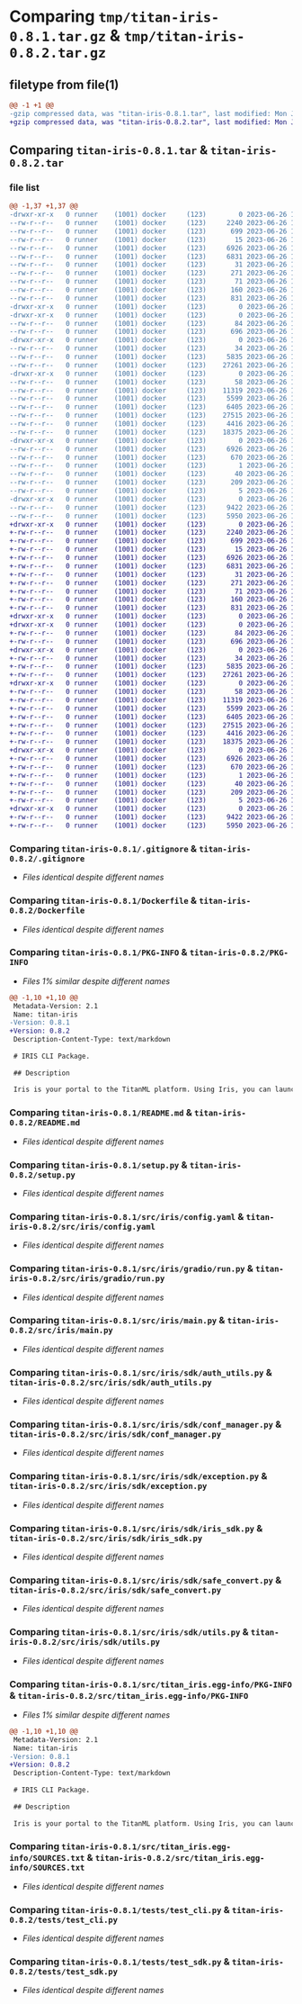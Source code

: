 # Comparing `tmp/titan-iris-0.8.1.tar.gz` & `tmp/titan-iris-0.8.2.tar.gz`

## filetype from file(1)

```diff
@@ -1 +1 @@
-gzip compressed data, was "titan-iris-0.8.1.tar", last modified: Mon Jun 26 10:00:23 2023, max compression
+gzip compressed data, was "titan-iris-0.8.2.tar", last modified: Mon Jun 26 10:06:09 2023, max compression
```

## Comparing `titan-iris-0.8.1.tar` & `titan-iris-0.8.2.tar`

### file list

```diff
@@ -1,37 +1,37 @@
-drwxr-xr-x   0 runner    (1001) docker     (123)        0 2023-06-26 10:00:23.195843 titan-iris-0.8.1/
--rw-r--r--   0 runner    (1001) docker     (123)     2240 2023-06-26 10:00:08.000000 titan-iris-0.8.1/.gitignore
--rw-r--r--   0 runner    (1001) docker     (123)      699 2023-06-26 10:00:08.000000 titan-iris-0.8.1/Dockerfile
--rw-r--r--   0 runner    (1001) docker     (123)       15 2023-06-26 10:00:08.000000 titan-iris-0.8.1/MANIFEST.in
--rw-r--r--   0 runner    (1001) docker     (123)     6926 2023-06-26 10:00:23.195843 titan-iris-0.8.1/PKG-INFO
--rw-r--r--   0 runner    (1001) docker     (123)     6831 2023-06-26 10:00:08.000000 titan-iris-0.8.1/README.md
--rw-r--r--   0 runner    (1001) docker     (123)       31 2023-06-26 10:00:08.000000 titan-iris-0.8.1/pytest.ini
--rw-r--r--   0 runner    (1001) docker     (123)      271 2023-06-26 10:00:08.000000 titan-iris-0.8.1/requirements.txt
--rw-r--r--   0 runner    (1001) docker     (123)       71 2023-06-26 10:00:08.000000 titan-iris-0.8.1/requirements_dev.txt
--rw-r--r--   0 runner    (1001) docker     (123)      160 2023-06-26 10:00:23.195843 titan-iris-0.8.1/setup.cfg
--rw-r--r--   0 runner    (1001) docker     (123)      831 2023-06-26 10:00:08.000000 titan-iris-0.8.1/setup.py
-drwxr-xr-x   0 runner    (1001) docker     (123)        0 2023-06-26 10:00:23.187843 titan-iris-0.8.1/src/
-drwxr-xr-x   0 runner    (1001) docker     (123)        0 2023-06-26 10:00:23.191843 titan-iris-0.8.1/src/iris/
--rw-r--r--   0 runner    (1001) docker     (123)       84 2023-06-26 10:00:08.000000 titan-iris-0.8.1/src/iris/__init__.py
--rw-r--r--   0 runner    (1001) docker     (123)      696 2023-06-26 10:00:08.000000 titan-iris-0.8.1/src/iris/config.yaml
-drwxr-xr-x   0 runner    (1001) docker     (123)        0 2023-06-26 10:00:23.191843 titan-iris-0.8.1/src/iris/gradio/
--rw-r--r--   0 runner    (1001) docker     (123)       34 2023-06-26 10:00:08.000000 titan-iris-0.8.1/src/iris/gradio/__init__.py
--rw-r--r--   0 runner    (1001) docker     (123)     5835 2023-06-26 10:00:08.000000 titan-iris-0.8.1/src/iris/gradio/run.py
--rw-r--r--   0 runner    (1001) docker     (123)    27261 2023-06-26 10:00:08.000000 titan-iris-0.8.1/src/iris/main.py
-drwxr-xr-x   0 runner    (1001) docker     (123)        0 2023-06-26 10:00:23.195843 titan-iris-0.8.1/src/iris/sdk/
--rw-r--r--   0 runner    (1001) docker     (123)       58 2023-06-26 10:00:08.000000 titan-iris-0.8.1/src/iris/sdk/__init__.py
--rw-r--r--   0 runner    (1001) docker     (123)    11319 2023-06-26 10:00:08.000000 titan-iris-0.8.1/src/iris/sdk/auth_utils.py
--rw-r--r--   0 runner    (1001) docker     (123)     5599 2023-06-26 10:00:08.000000 titan-iris-0.8.1/src/iris/sdk/conf_manager.py
--rw-r--r--   0 runner    (1001) docker     (123)     6405 2023-06-26 10:00:08.000000 titan-iris-0.8.1/src/iris/sdk/exception.py
--rw-r--r--   0 runner    (1001) docker     (123)    27515 2023-06-26 10:00:08.000000 titan-iris-0.8.1/src/iris/sdk/iris_sdk.py
--rw-r--r--   0 runner    (1001) docker     (123)     4416 2023-06-26 10:00:08.000000 titan-iris-0.8.1/src/iris/sdk/safe_convert.py
--rw-r--r--   0 runner    (1001) docker     (123)    18375 2023-06-26 10:00:08.000000 titan-iris-0.8.1/src/iris/sdk/utils.py
-drwxr-xr-x   0 runner    (1001) docker     (123)        0 2023-06-26 10:00:23.195843 titan-iris-0.8.1/src/titan_iris.egg-info/
--rw-r--r--   0 runner    (1001) docker     (123)     6926 2023-06-26 10:00:23.000000 titan-iris-0.8.1/src/titan_iris.egg-info/PKG-INFO
--rw-r--r--   0 runner    (1001) docker     (123)      670 2023-06-26 10:00:23.000000 titan-iris-0.8.1/src/titan_iris.egg-info/SOURCES.txt
--rw-r--r--   0 runner    (1001) docker     (123)        1 2023-06-26 10:00:23.000000 titan-iris-0.8.1/src/titan_iris.egg-info/dependency_links.txt
--rw-r--r--   0 runner    (1001) docker     (123)       40 2023-06-26 10:00:23.000000 titan-iris-0.8.1/src/titan_iris.egg-info/entry_points.txt
--rw-r--r--   0 runner    (1001) docker     (123)      209 2023-06-26 10:00:23.000000 titan-iris-0.8.1/src/titan_iris.egg-info/requires.txt
--rw-r--r--   0 runner    (1001) docker     (123)        5 2023-06-26 10:00:23.000000 titan-iris-0.8.1/src/titan_iris.egg-info/top_level.txt
-drwxr-xr-x   0 runner    (1001) docker     (123)        0 2023-06-26 10:00:23.195843 titan-iris-0.8.1/tests/
--rw-r--r--   0 runner    (1001) docker     (123)     9422 2023-06-26 10:00:08.000000 titan-iris-0.8.1/tests/test_cli.py
--rw-r--r--   0 runner    (1001) docker     (123)     5950 2023-06-26 10:00:08.000000 titan-iris-0.8.1/tests/test_sdk.py
+drwxr-xr-x   0 runner    (1001) docker     (123)        0 2023-06-26 10:06:09.641380 titan-iris-0.8.2/
+-rw-r--r--   0 runner    (1001) docker     (123)     2240 2023-06-26 10:05:55.000000 titan-iris-0.8.2/.gitignore
+-rw-r--r--   0 runner    (1001) docker     (123)      699 2023-06-26 10:05:55.000000 titan-iris-0.8.2/Dockerfile
+-rw-r--r--   0 runner    (1001) docker     (123)       15 2023-06-26 10:05:55.000000 titan-iris-0.8.2/MANIFEST.in
+-rw-r--r--   0 runner    (1001) docker     (123)     6926 2023-06-26 10:06:09.641380 titan-iris-0.8.2/PKG-INFO
+-rw-r--r--   0 runner    (1001) docker     (123)     6831 2023-06-26 10:05:55.000000 titan-iris-0.8.2/README.md
+-rw-r--r--   0 runner    (1001) docker     (123)       31 2023-06-26 10:05:55.000000 titan-iris-0.8.2/pytest.ini
+-rw-r--r--   0 runner    (1001) docker     (123)      271 2023-06-26 10:05:55.000000 titan-iris-0.8.2/requirements.txt
+-rw-r--r--   0 runner    (1001) docker     (123)       71 2023-06-26 10:05:55.000000 titan-iris-0.8.2/requirements_dev.txt
+-rw-r--r--   0 runner    (1001) docker     (123)      160 2023-06-26 10:06:09.641380 titan-iris-0.8.2/setup.cfg
+-rw-r--r--   0 runner    (1001) docker     (123)      831 2023-06-26 10:05:55.000000 titan-iris-0.8.2/setup.py
+drwxr-xr-x   0 runner    (1001) docker     (123)        0 2023-06-26 10:06:09.629380 titan-iris-0.8.2/src/
+drwxr-xr-x   0 runner    (1001) docker     (123)        0 2023-06-26 10:06:09.633380 titan-iris-0.8.2/src/iris/
+-rw-r--r--   0 runner    (1001) docker     (123)       84 2023-06-26 10:05:55.000000 titan-iris-0.8.2/src/iris/__init__.py
+-rw-r--r--   0 runner    (1001) docker     (123)      696 2023-06-26 10:05:55.000000 titan-iris-0.8.2/src/iris/config.yaml
+drwxr-xr-x   0 runner    (1001) docker     (123)        0 2023-06-26 10:06:09.633380 titan-iris-0.8.2/src/iris/gradio/
+-rw-r--r--   0 runner    (1001) docker     (123)       34 2023-06-26 10:05:55.000000 titan-iris-0.8.2/src/iris/gradio/__init__.py
+-rw-r--r--   0 runner    (1001) docker     (123)     5835 2023-06-26 10:05:55.000000 titan-iris-0.8.2/src/iris/gradio/run.py
+-rw-r--r--   0 runner    (1001) docker     (123)    27261 2023-06-26 10:05:55.000000 titan-iris-0.8.2/src/iris/main.py
+drwxr-xr-x   0 runner    (1001) docker     (123)        0 2023-06-26 10:06:09.637380 titan-iris-0.8.2/src/iris/sdk/
+-rw-r--r--   0 runner    (1001) docker     (123)       58 2023-06-26 10:05:55.000000 titan-iris-0.8.2/src/iris/sdk/__init__.py
+-rw-r--r--   0 runner    (1001) docker     (123)    11319 2023-06-26 10:05:55.000000 titan-iris-0.8.2/src/iris/sdk/auth_utils.py
+-rw-r--r--   0 runner    (1001) docker     (123)     5599 2023-06-26 10:05:55.000000 titan-iris-0.8.2/src/iris/sdk/conf_manager.py
+-rw-r--r--   0 runner    (1001) docker     (123)     6405 2023-06-26 10:05:55.000000 titan-iris-0.8.2/src/iris/sdk/exception.py
+-rw-r--r--   0 runner    (1001) docker     (123)    27515 2023-06-26 10:05:55.000000 titan-iris-0.8.2/src/iris/sdk/iris_sdk.py
+-rw-r--r--   0 runner    (1001) docker     (123)     4416 2023-06-26 10:05:55.000000 titan-iris-0.8.2/src/iris/sdk/safe_convert.py
+-rw-r--r--   0 runner    (1001) docker     (123)    18375 2023-06-26 10:05:55.000000 titan-iris-0.8.2/src/iris/sdk/utils.py
+drwxr-xr-x   0 runner    (1001) docker     (123)        0 2023-06-26 10:06:09.637380 titan-iris-0.8.2/src/titan_iris.egg-info/
+-rw-r--r--   0 runner    (1001) docker     (123)     6926 2023-06-26 10:06:09.000000 titan-iris-0.8.2/src/titan_iris.egg-info/PKG-INFO
+-rw-r--r--   0 runner    (1001) docker     (123)      670 2023-06-26 10:06:09.000000 titan-iris-0.8.2/src/titan_iris.egg-info/SOURCES.txt
+-rw-r--r--   0 runner    (1001) docker     (123)        1 2023-06-26 10:06:09.000000 titan-iris-0.8.2/src/titan_iris.egg-info/dependency_links.txt
+-rw-r--r--   0 runner    (1001) docker     (123)       40 2023-06-26 10:06:09.000000 titan-iris-0.8.2/src/titan_iris.egg-info/entry_points.txt
+-rw-r--r--   0 runner    (1001) docker     (123)      209 2023-06-26 10:06:09.000000 titan-iris-0.8.2/src/titan_iris.egg-info/requires.txt
+-rw-r--r--   0 runner    (1001) docker     (123)        5 2023-06-26 10:06:09.000000 titan-iris-0.8.2/src/titan_iris.egg-info/top_level.txt
+drwxr-xr-x   0 runner    (1001) docker     (123)        0 2023-06-26 10:06:09.641380 titan-iris-0.8.2/tests/
+-rw-r--r--   0 runner    (1001) docker     (123)     9422 2023-06-26 10:05:55.000000 titan-iris-0.8.2/tests/test_cli.py
+-rw-r--r--   0 runner    (1001) docker     (123)     5950 2023-06-26 10:05:55.000000 titan-iris-0.8.2/tests/test_sdk.py
```

### Comparing `titan-iris-0.8.1/.gitignore` & `titan-iris-0.8.2/.gitignore`

 * *Files identical despite different names*

### Comparing `titan-iris-0.8.1/Dockerfile` & `titan-iris-0.8.2/Dockerfile`

 * *Files identical despite different names*

### Comparing `titan-iris-0.8.1/PKG-INFO` & `titan-iris-0.8.2/PKG-INFO`

 * *Files 1% similar despite different names*

```diff
@@ -1,10 +1,10 @@
 Metadata-Version: 2.1
 Name: titan-iris
-Version: 0.8.1
+Version: 0.8.2
 Description-Content-Type: text/markdown
 
 # IRIS CLI Package.
 
 ## Description
 
 Iris is your portal to the TitanML platform. Using Iris, you can launch jobs to run on TitanML servers, run your own models and datasets through our compression algorithms, and explore and download the optimised models from the Titan Store.
```

### Comparing `titan-iris-0.8.1/README.md` & `titan-iris-0.8.2/README.md`

 * *Files identical despite different names*

### Comparing `titan-iris-0.8.1/setup.py` & `titan-iris-0.8.2/setup.py`

 * *Files identical despite different names*

### Comparing `titan-iris-0.8.1/src/iris/config.yaml` & `titan-iris-0.8.2/src/iris/config.yaml`

 * *Files identical despite different names*

### Comparing `titan-iris-0.8.1/src/iris/gradio/run.py` & `titan-iris-0.8.2/src/iris/gradio/run.py`

 * *Files identical despite different names*

### Comparing `titan-iris-0.8.1/src/iris/main.py` & `titan-iris-0.8.2/src/iris/main.py`

 * *Files identical despite different names*

### Comparing `titan-iris-0.8.1/src/iris/sdk/auth_utils.py` & `titan-iris-0.8.2/src/iris/sdk/auth_utils.py`

 * *Files identical despite different names*

### Comparing `titan-iris-0.8.1/src/iris/sdk/conf_manager.py` & `titan-iris-0.8.2/src/iris/sdk/conf_manager.py`

 * *Files identical despite different names*

### Comparing `titan-iris-0.8.1/src/iris/sdk/exception.py` & `titan-iris-0.8.2/src/iris/sdk/exception.py`

 * *Files identical despite different names*

### Comparing `titan-iris-0.8.1/src/iris/sdk/iris_sdk.py` & `titan-iris-0.8.2/src/iris/sdk/iris_sdk.py`

 * *Files identical despite different names*

### Comparing `titan-iris-0.8.1/src/iris/sdk/safe_convert.py` & `titan-iris-0.8.2/src/iris/sdk/safe_convert.py`

 * *Files identical despite different names*

### Comparing `titan-iris-0.8.1/src/iris/sdk/utils.py` & `titan-iris-0.8.2/src/iris/sdk/utils.py`

 * *Files identical despite different names*

### Comparing `titan-iris-0.8.1/src/titan_iris.egg-info/PKG-INFO` & `titan-iris-0.8.2/src/titan_iris.egg-info/PKG-INFO`

 * *Files 1% similar despite different names*

```diff
@@ -1,10 +1,10 @@
 Metadata-Version: 2.1
 Name: titan-iris
-Version: 0.8.1
+Version: 0.8.2
 Description-Content-Type: text/markdown
 
 # IRIS CLI Package.
 
 ## Description
 
 Iris is your portal to the TitanML platform. Using Iris, you can launch jobs to run on TitanML servers, run your own models and datasets through our compression algorithms, and explore and download the optimised models from the Titan Store.
```

### Comparing `titan-iris-0.8.1/src/titan_iris.egg-info/SOURCES.txt` & `titan-iris-0.8.2/src/titan_iris.egg-info/SOURCES.txt`

 * *Files identical despite different names*

### Comparing `titan-iris-0.8.1/tests/test_cli.py` & `titan-iris-0.8.2/tests/test_cli.py`

 * *Files identical despite different names*

### Comparing `titan-iris-0.8.1/tests/test_sdk.py` & `titan-iris-0.8.2/tests/test_sdk.py`

 * *Files identical despite different names*

